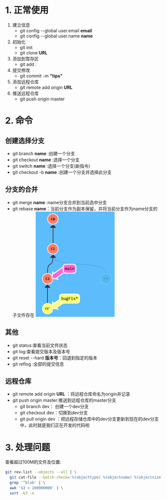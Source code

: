 # 1. 正常使用
1. 建立信息
   * git config --global user.email **email**
   * git config --global user.name **name**
2. 初始化
    * git init 
    * git clone **URL**
3. 添加到暂存区
    * git add .
4. 提交修改
    * git commit -m **"tips"**
5. 添加远程仓库
    * git remote add origin **URL**
6. 推送远程仓库
    * git push origin master

# 2. 命令

## 创建选择分支
* git branch **name** :创建一个分支
* git checkout **name** :选择一个分支
* git switch **name** :选择一个分支(新指令)
* git checkout -b **name** :创建一个分支并选择此分支


## 分支的合并
* git merge **name** :name分支合并到当前选中分支
* git rebase **name**：当前分支作为副本保留，并将当前分支作为name分支的子文件存在
![rebase解释](./Picture/git%20rebase.png)

## 其他
* git status:查看当前文件状态
* git log:查看提交版本及版本号
* git reset --hard **版本号**：回退到指定的版本
* git reflog :全部的提交信息

## 远程仓库
* git remote add origin **URL** ：将远程仓库命名为origin并记录
* git push origin master:推送到远程仓库的master分支
    * git branch dev： 创建一个dev分支
    * git checkout dev：切换到dev分支
    * git pull origin dev ：把远程存储仓库中的dev分支更新到现在的dev分支中，此时就是我们正在开发的代码啦

# 3. 处理问题
查看超过100M的文件及位置:
```bash
git rev-list --objects --all | \
  git cat-file --batch-check='%(objecttype) %(objectname) %(objectsize) %(rest)' | \
  grep '^blob' | \
  awk '$3 > 100000000' | \
  sort -k3 -n
```

